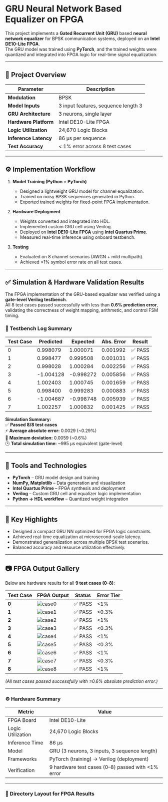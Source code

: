 # GRU Neural Network Based Equalizer on FPGA

This project implements a **Gated Recurrent Unit (GRU)** based **neural network equalizer** for BPSK communication systems, deployed on an **Intel DE10-Lite FPGA**.  
The GRU model was trained using **PyTorch**, and the trained weights were quantized and integrated into FPGA logic for real-time signal equalization.

---

## 🚀 Project Overview

| Parameter | Description |
|------------|--------------|
| **Modulation** | BPSK |
| **Model Inputs** | 3 input features, sequence length 3 |
| **GRU Architecture** | 3 neurons, single layer |
| **Hardware Platform** | Intel DE10-Lite FPGA |
| **Logic Utilization** | 24,670 Logic Blocks |
| **Inference Latency** | 86 µs per sequence |
| **Test Accuracy** | < 1% error across 8 test cases |

---

## ⚙️ Implementation Workflow

1. **Model Training (Python + PyTorch)**
   - Designed a lightweight GRU model for channel equalization.
   - Trained on noisy BPSK sequences generated in Python.
   - Exported trained weights for fixed-point FPGA implementation.

2. **Hardware Deployment**
   - Weights converted and integrated into HDL.
   - Implemented custom GRU cell using Verilog.
   - Deployed on **Intel DE10-Lite FPGA** using **Intel Quartus Prime**.
   - Measured real-time inference using onboard testbench.

3. **Testing**
   - Evaluated on 8 channel scenarios (AWGN + mild multipath).
   - Achieved <1% symbol error rate on all test cases.

---

## ✅ Simulation & Hardware Validation Results

The FPGA implementation of the GRU-based equalizer was verified using a **gate-level Verilog testbench**.  
All 8 test cases passed successfully with less than **0.6% prediction error**, validating the correctness of weight mapping, arithmetic, and control FSM timing.

### 🔬 Testbench Log Summary

| Test Case | Predicted | Expected | Abs. Error | Result |
|------------|------------|-----------|-------------|----------|
| 0 | 0.998079 | 1.000071 | 0.001992 | ✅ PASS |
| 1 | 0.998477 | 0.999508 | 0.001031 | ✅ PASS |
| 2 | 0.998028 | 1.000284 | 0.002256 | ✅ PASS |
| 3 | -1.004128 | -0.998272 | 0.005856 | ✅ PASS |
| 4 | 1.002403 | 1.000745 | 0.001659 | ✅ PASS |
| 5 | 0.998400 | 0.999283 | 0.000883 | ✅ PASS |
| 6 | -1.004687 | -0.998748 | 0.005939 | ✅ PASS |
| 7 | 1.002257 | 1.000832 | 0.001425 | ✅ PASS |

**Simulation Summary:**  
✅ **Passed 8/8 test cases**  
⚡ **Average absolute error:** 0.0029 (~0.29%)  
🧮 **Maximum deviation:** 0.0059 (~0.6%)  
🕒 **Total simulation time:** ~995 µs equivalent (gate-level)

---

## 🧩 Tools and Technologies

- **PyTorch** – GRU model design and training  
- **NumPy, Matplotlib** – Data generation and visualization  
- **Intel Quartus Prime** – FPGA synthesis and deployment  
- **Verilog** – Custom GRU cell and equalizer logic implementation  
- **Python → HDL workflow** – Quantized weight integration

---

## 🧠 Key Highlights

- Designed a compact GRU NN optimized for FPGA logic constraints.  
- Achieved real-time equalization at microsecond-scale latency.  
- Demonstrated generalization across multiple BPSK test scenarios.  
- Balanced accuracy and resource utilization effectively.

---


## 📷 FPGA Output Gallery

Below are hardware results for all **9 test cases (0–8)**:

| Test Case | FPGA Output | Status | Error Tier |
|------------|-------------|---------|-------------|
| **0** | ![case0](./docs/fpga_validation/case0.jpg) | ✅ PASS | <1% |
| **1** | ![case1](./docs/fpga_validation/case1.jpg) | ✅ PASS | <0.3% |
| **2** | ![case2](./docs/fpga_validation/case2.jpg) | ✅ PASS | <1% |
| **3** | ![case3](./docs/fpga_validation/case3.jpg) | ✅ PASS | <0.3% |
| **4** | ![case4](./docs/fpga_validation/case4.jpg) | ✅ PASS | <1% |
| **5** | ![case5](./docs/fpga_validation/case5.jpg) | ✅ PASS | <0.3% |
| **6** | ![case6](./docs/fpga_validation/case6.jpg) | ✅ PASS | <1% |
| **7** | ![case7](./docs/fpga_validation/case7.jpg) | ✅ PASS | <0.3% |
| **8** | ![case8](./docs/fpga_validation/case8.jpg) | ✅ PASS | <1% |

*(All test cases passed successfully with ≤0.6% absolute prediction error.)*

---

### ⚙️ Hardware Summary

| Metric | Value |
|--------|--------|
| FPGA Board | Intel DE10-Lite |
| Logic Utilization | 24,670 Logic Blocks |
| Inference Time | 86 µs |
| Model | GRU (3 neurons, 3 inputs, 3 sequence length) |
| Frameworks | PyTorch (training) → Verilog (deployment) |
| Verification | 9 hardware test cases (0–8) passed with <1% error |

---

### 🧩 Directory Layout for FPGA Results

